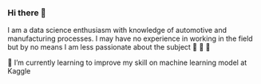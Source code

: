 ### Hi there 👋

I am a data science enthusiasm with knowledge of automotive and manufacturing processes. I may have no experience in working in the field but by no means I am less passionate about the subject 🚀 🚀 🚀 

🌱 I’m currently learning to improve my skill on machine learning model at Kaggle 

<!--
**koka-koala/koka-koala** is a ✨ _special_ ✨ repository because its `README.md` (this file) appears on your GitHub profile.

Here are some ideas to get you started:

- 🔭 I’m currently working on ...
- 🌱 I’m currently learning ...
- 👯 I’m looking to collaborate on ...
- 🤔 I’m looking for help with ...
- 💬 Ask me about ...
- 📫 How to reach me: ...
- 😄 Pronouns: ...
- ⚡ Fun fact: ...
-->
